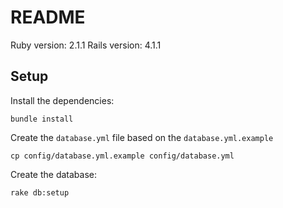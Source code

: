 README
======

Ruby version: 2.1.1
Rails version: 4.1.1

Setup
-----

Install the dependencies:

```
bundle install
```

Create the `database.yml` file based on the `database.yml.example`

```
cp config/database.yml.example config/database.yml
```

Create the database:

```
rake db:setup
```
